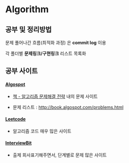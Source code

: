 # Algorithm


## 공부 및 정리방법

문제 풀어나간 흐름(최적화 과정) 은 **commit log** 이용

각 폴더별 **문제링크/구현링크** 리스트 목록화



## 공부 사이트

#### [Algospot](https://algospot.com/judge/problem/list/)

* [책 - 알고리즘 문제해결 전략](http://www.kyobobook.co.kr/product/detailViewKor.laf?ejkGb=KOR&mallGb=KOR&barcode=9788966260546&orderClick=LAG&Kc=) 내의 문제 사이트

* 문제 리스트 : http://book.algospot.com/problems.html

  

#### [Leetcode](https://leetcode.com/)

* 알고리즘 코드 매우 많은 사이트

  
#### [InterviewBit](https://www.interviewbit.com/dashboard/)

* 출제 회사표기해주면서, 단계별로 문제 많은 사이트

